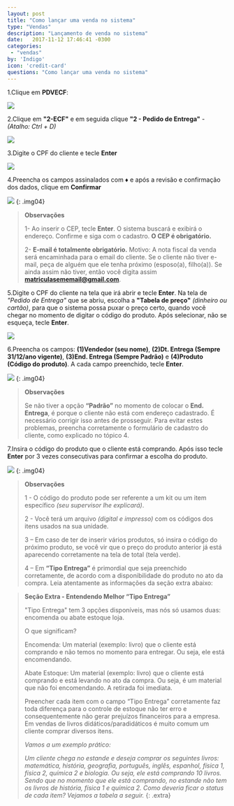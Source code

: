 ```yaml
---
layout: post
title: "Como lançar uma venda no sistema"
type: "Vendas"
description: "Lançamento de venda no sistema"
date:   2017-11-12 17:46:41 -0300
categories:
 - "vendas"
by: 'Indigo'
icon: 'credit-card'
questions: "Como lançar uma venda no sistema"
---
```


1.Clique em **PDVECF**:

  ![]({{site.baseurl}}/assets/img/vendas/-02/1.2.01.gif)

2.Clique em **"2-ECF"** e em seguida clique **"2 - Pedido de Entrega"** - *(Atalho: Ctrl + D)*

  ![]({{site.baseurl}}/assets/img/vendas/-02/1.2.02.png)

3.Digite o CPF do cliente e tecle **Enter**

  ![]({{site.baseurl}}/assets/img/vendas/-02/03.gif)

4.Preencha os campos assinalados com **♦** e após a revisão e confirmação dos dados, clique em **Confirmar**

  ![]({{site.baseurl}}/assets/img/vendas/-02/04.gif)
  {: .img04}
  >
  >**Observações**
  >
  >1- Ao inserir o CEP, tecle **Enter**. O sistema buscará e exibirá o endereço. Confirme e siga com o cadastro. **O CEP é obrigatório.**
  >
  >2- **E-mail é totalmente obrigatório.** Motivo: A nota fiscal da venda será encaminhada para o email do cliente. Se o cliente não tiver e-mail, peça de alguém que ele tenha próximo (esposo(a), filho(a)). Se ainda assim não tiver, então você digita assim **matriculasememail@gmail.com**.


5.Digite o CPF do cliente na tela que irá abrir e tecle **Enter**. Na tela de *"Pedido de Entrega"* que se abriu, escolha a **"Tabela de preço"** *(dinheiro ou cartão)*, para que o sistema possa puxar o preço certo, quando você chegar no momento de digitar o código do produto. Após selecionar, não se esqueça, tecle **Enter**.

  ![]({{site.baseurl}}/assets/img/vendas/-02/05.gif)

6.Preencha os campos: **(1)Vendedor (seu nome)**, **(2)Dt. Entrega (Sempre 31/12/ano vigente)**, **(3)End. Entrega (Sempre Padrão)** e **(4)Produto (Código do produto)**. A cada campo preenchido, tecle **Enter**.

  ![]({{site.baseurl}}/assets/img/vendas/-02/06.png)
  {: .img04}
  >
  >**Observações**
  >
  >Se não tiver a opção **“Padrão”** no momento de colocar o **End. Entrega**, é porque o cliente não está com endereço cadastrado. É necessário corrigir isso antes de prosseguir. Para evitar estes problemas, preencha corretamente o formulário de cadastro do cliente, como explicado no tópico 4.

7.Insira o código do produto que o cliente está comprando. Após isso tecle **Enter** por 3 vezes consecutivas para confirmar a escolha do produto.

  ![]({{site.baseurl}}/assets/img/vendas/-02/07-08.gif)
  {: .img04}
  >
  >**Observações**
  >
  >1 - O código do produto pode ser referente a um kit ou um item específico *(seu supervisor lhe explicará)*.
  >
  >2 - Você terá um arquivo *(digital e impresso)* com os códigos dos itens usados na sua unidade.
  >
  >3 – Em caso de ter de inserir vários produtos, só insira o código do próximo produto, se você vir que o preço do produto anterior já está aparecendo corretamente na tela de total (tela verde).
  >
  >4 – Em **“Tipo Entrega”** é primordial que seja preenchido corretamente, de acordo com a disponibilidade do produto no ato da compra. Leia atentamente as informações da seção extra abaixo:

  >**Seção Extra - Entendendo Melhor “Tipo Entrega”**
  >
  >"Tipo Entrega" tem 3 opções disponíveis, mas nós só usamos duas: encomenda ou abate estoque loja.
  >
  >O que significam?
  >
  >    Encomenda: Um material (exemplo: livro) que o cliente está comprando e não temos no momento para entregar. Ou seja, ele está encomendando.
  >
  >    Abate Estoque: Um material (exemplo: livro) que o cliente está comprando e está levando no ato da compra. Ou seja, é um material que não foi encomendando. A retirada foi imediata.
  >
  >Preencher cada item com o campo “Tipo Entrega” corretamente faz toda diferença para o controle de estoque não ter erro e consequentemente não gerar prejuízos financeiros para a empresa. Em vendas de livros didáticos/paradidáticos é muito comum um cliente comprar diversos itens.
  >
  >*Vamos a um exemplo prático:*
  >
  >*Um cliente chega no estande e deseja comprar os seguintes livros: matemática, história, geografia, português, inglês, espanhol, física 1, física 2, química 2 e biologia. Ou seja, ele está comprando 10 livros.*
  >*Sendo que no momento que ele está comprando, no estande não tem os livros de história, física 1 e química 2. Como deveria ficar o status de cada item? Vejamos a tabela a seguir.*
  {: .extra}
